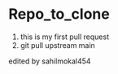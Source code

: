 # Repo_to_clone

1) this is my first pull request
2) git pull upstream main

edited by sahilmokal454
